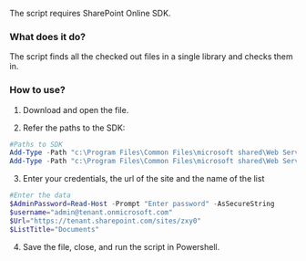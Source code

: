 The script requires SharePoint Online SDK.

 

### What does it do?

The script finds all the checked out files in a single library and checks them in.

 

### How to use?

1. Download and open the file.

2. Refer the paths to the SDK:

```PowerShell
#Paths to SDK 
Add-Type -Path "c:\Program Files\Common Files\microsoft shared\Web Server Extensions\16\ISAPI\Microsoft.SharePoint.Client.dll"   
Add-Type -Path "c:\Program Files\Common Files\microsoft shared\Web Server Extensions\16\ISAPI\Microsoft.SharePoint.Client.Runtime.dll"   
``` 
 
3. Enter your credentials, the url of the site and the name of the list

```PowerShell
#Enter the data 
$AdminPassword=Read-Host -Prompt "Enter password" -AsSecureString 
$username="admin@tenant.onmicrosoft.com" 
$Url="https://tenant.sharepoint.com/sites/zxy0" 
$ListTitle="Documents" 
``` 
4. Save the file, close, and run the script in Powershell.

